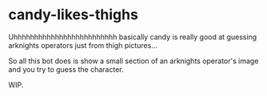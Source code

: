 # candy-likes-thighs

Uhhhhhhhhhhhhhhhhhhhhhhhhh basically candy is really good at guessing arknights operators just from thigh pictures...

So all this bot does is show a small section of an arknights operator's image and you try to guess the character.

WIP.
